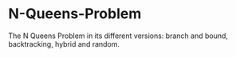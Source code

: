 # N-Queens-Problem
The N Queens Problem in its different versions: branch and bound, backtracking, hybrid and random.

